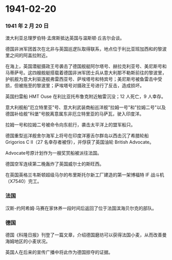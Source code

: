 # 1941-02-20

### 1941 年 2 月 20 日

澳大利亚总理罗伯特·孟席斯抵达英国与温斯顿·丘吉尔会谈。

德国非洲军团首次在北非与英国巡逻队取得联系，地点位于利比亚班加西和的黎波里之间的阿盖拉附近。

在海上，英国潜艇摄政王号袭击了德国舰艇阿尔塔号、赫拉克利亚号、美尼斯号和马蒂萨号。这四艘舰艇搭载着德国非洲军团士兵从意大利那不勒斯前往的黎波里，护航舰为意大利驱逐舰弗雷西亚号、萨埃塔号和特宾号；美尼斯号被鱼雷击中受损，但被拖至的黎波里；萨埃塔号对摄政王号进行了反击，造成损坏。

英国扫雷船 HMT Ouse 在利比亚托布鲁克附近触雷沉没；12 人死亡，9 人幸存。

意大利舰船"厄立特里亚"号、意大利武装商船巡洋舰"拉姆一号"和"拉姆二号"以及德国补给舰"科堡"号脱离意属东非厄立特里亚的马萨瓦，驶入印度洋。

拉姆一号和拉姆二号被命令向东航行，袭击太平洋上的盟军船只。

德国重型巡洋舰舍尔海军上将号在印度洋塞舌尔群岛以西击沉了希腊轮船
Grigorios C II（27 名幸存者被俘），并俘获了英国油轮 British Advocate。

Advocate号原计划作为一艘奖赏船被派往法国。

德国空军连续第二晚轰炸了英国威尔士的斯旺西。

在英国英格兰韦斯顿超级马尔的布里斯托尔新工厂建造的第一架博福特 IF
战斗机（X7540）完工。

### 法国

汉斯-约阿希姆·马赛在家休养一段时间后返回了位于法国滨海贝尔克的部队。

### 德国

德国《科隆日报》刊登了一篇文章，介绍德国磨坊可以获得法国小麦，从而改善曼海姆地区的小麦状况。

英国人在后来的宣传广播中将此作为德国掠夺的证据。